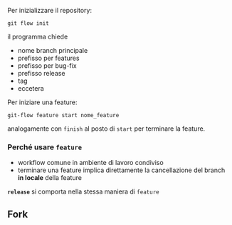 Per inizializzare il repository:
```
git flow init
```

il programma chiede
- nome branch principale
- prefisso per features
- prefisso per bug-fix
- prefisso release
- tag 
- eccetera

Per iniziare una feature:
```
git-flow feature start nome_feature
```

analogamente con `finish` al posto di `start` per terminare la feature. 

### Perché usare `feature`

- workflow comune in ambiente di lavoro condiviso
- terminare una feature implica direttamente la cancellazione del branch **in locale** della feature 

**`release`** si comporta nella stessa maniera di `feature` 

## Fork


